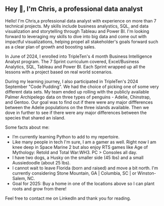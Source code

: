 ## Hey 👋, I'm Chris,  a professional data analyst

Hello! I'm Chris,a professional data analyst with experience on more than 7 technical projects. My skills include business analystics, SQL, and data visualization and storytelling through Tableau and Power BI. I'm looking forward to leveraging my skills to dive into big data and come out with impactful visualizations, helping propel all stakeholder's goals forward such as a clear plan of growth and boosting sales.

In June of 2024, I enrolled into TripleTen's 4 month Business Intelligence Analyst program. The 7 Sprint curriculum covered, Excel/Business Analytics, SQL, Tableau and Power BI. Each Sprint wrapped up all the lessons with a project based on real world scenarios.

During my learning journey, I also participated in TripleTen's 2024 September "Code Pudding". We had the choice of picking one of some very different data sets. My team ended up rolling with the publicly available Palmer Archipelego data on three types of penguins - Adelie, Chinstrap, and Gentoo. Our goal was to find out if there were any major diffferences between the Adelie populations on the three islands available. Then we dove in further to see if there were any major differences between the species that shared an island.

Some facts about me:
- I’m currently learning Python to add to my repertoire.
- Like many people in tech I'm sure, I am a gamer as well. Right now I am knee deep in Space Marine 2 but also enjoy RTS games like Age of Mythology: Retold and Total War:WH3. PC > Consoles all day.
- I have two dogs, a Husky on the smaller side (45 lbs) and a small Aussiedoodle (about 25 lbs).
- I cannot wait to leave Florida (born and raised) and move a bit north. I'm currently considering Stone Mountain, GA | Columbia, SC | or Winston-Salem, NC.
- Goal for 2025: Buy a home in one of the locations above so I can plant roots and grow from there!

Feel free to contact me on LinkedIn and thank you for reading.
